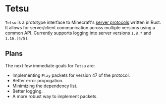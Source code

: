 # Tetsu

`Tetsu` is a prototype interface to Minecraft's [server protocols](https://wiki.vg/Protocol) written in Rust. It allows for server/client communication across multiple versions using a common API. Currently supports logging into server versions `1.8.*` and `1.16.[4/5]`.

## Plans

The next few immediate goals for `Tetsu` are:

- Implementing `Play` packets for version 47 of the protocol.
- Better error propogation.
- Minimizing the dependency list.
- Better logging.
- A more robust way to implement packets.
